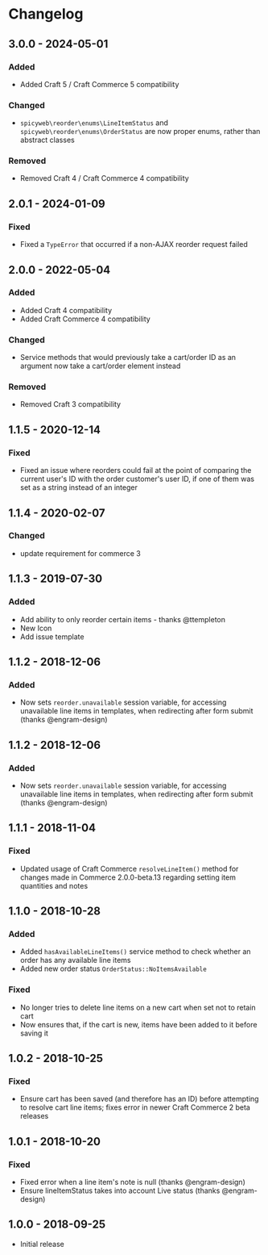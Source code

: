 # Changelog

## 3.0.0 - 2024-05-01

### Added
- Added Craft 5 / Craft Commerce 5 compatibility

### Changed
- `spicyweb\reorder\enums\LineItemStatus` and `spicyweb\reorder\enums\OrderStatus` are now proper enums, rather than abstract classes

### Removed
- Removed Craft 4 / Craft Commerce 4 compatibility

## 2.0.1 - 2024-01-09

### Fixed

- Fixed a `TypeError` that occurred if a non-AJAX reorder request failed

## 2.0.0 - 2022-05-04

### Added
- Added Craft 4 compatibility
- Added Craft Commerce 4 compatibility

### Changed
- Service methods that would previously take a cart/order ID as an argument now take a cart/order element instead

### Removed
- Removed Craft 3 compatibility

## 1.1.5 - 2020-12-14

### Fixed
- Fixed an issue where reorders could fail at the point of comparing the current user's ID with the order customer's user ID, if one of them was set as a string instead of an integer

## 1.1.4 - 2020-02-07

### Changed
- update requirement for commerce 3

## 1.1.3 - 2019-07-30

### Added
- Add ability to only reorder certain items - thanks @ttempleton
- New Icon
- Add issue template

## 1.1.2 - 2018-12-06
### Added
- Now sets `reorder.unavailable` session variable, for accessing unavailable line items in templates, when redirecting after form submit (thanks @engram-design)

## 1.1.2 - 2018-12-06
### Added
- Now sets `reorder.unavailable` session variable, for accessing unavailable line items in templates, when redirecting after form submit (thanks @engram-design)

## 1.1.1 - 2018-11-04
### Fixed
- Updated usage of Craft Commerce `resolveLineItem()` method for changes made in Commerce 2.0.0-beta.13 regarding setting item quantities and notes

## 1.1.0 - 2018-10-28
### Added
- Added `hasAvailableLineItems()` service method to check whether an order has any available line items
- Added new order status `OrderStatus::NoItemsAvailable`

### Fixed
- No longer tries to delete line items on a new cart when set not to retain cart
- Now ensures that, if the cart is new, items have been added to it before saving it

## 1.0.2 - 2018-10-25
### Fixed
- Ensure cart has been saved (and therefore has an ID) before attempting to resolve cart line items; fixes error in newer Craft Commerce 2 beta releases

## 1.0.1 - 2018-10-20
### Fixed
- Fixed error when a line item's note is null (thanks @engram-design)
- Ensure lineItemStatus takes into account Live status (thanks @engram-design)

## 1.0.0 - 2018-09-25
- Initial release
